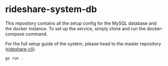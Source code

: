 # rideshare-system-db

This repository contains all the setup config for the MySQL database and the docker instance. To set up the service, simply clone and run the docker-compose command. 


For the full setup guide of the system, please head to the master repository ([rideshare-cli](https://github.com/NPLeeWenKang/rideshare-cli)).

```
go run .
```